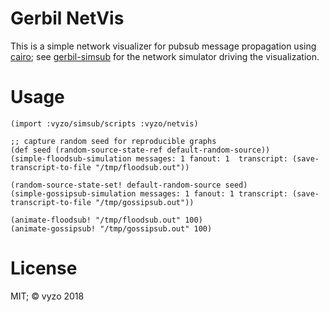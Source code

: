 # Gerbil NetVis

This is a simple network visualizer for pubsub message propagation using [cairo](https://github.com/vyzo/gerbil-cairo); see [gerbil-simsub](https://github.com/vyzo/gerbil-simsub) for the network simulator driving the visualization.

# Usage

```
(import :vyzo/simsub/scripts :vyzo/netvis)

;; capture random seed for reproducible graphs
(def seed (random-source-state-ref default-random-source))
(simple-floodsub-simulation messages: 1 fanout: 1  transcript: (save-transcript-to-file "/tmp/floodsub.out"))

(random-source-state-set! default-random-source seed)
(simple-gossipsub-simulation messages: 1 fanout: 1 transcript: (save-transcript-to-file "/tmp/gossipsub.out"))

(animate-floodsub! "/tmp/floodsub.out" 100)
(animate-gossipsub! "/tmp/gossipsub.out" 100)
```

# License

MIT; © vyzo 2018
